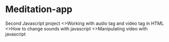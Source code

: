 # Meditation-app
Second Javascript project
<>Working with audio tag and video tag in HTML
<>How to change sounds with javascript
<>Manipulating video with javascript
